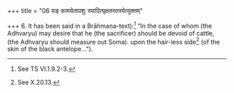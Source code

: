 +++
title = "06 यङ् कामयेतापशुः स्यादित्यृक्षतस्तस्येत्युक्तम्"

+++
6. It has been said in a Brāhmaṇa-text):[^1] “In the case of whom (the Adhvaryu) may desire that he (the sacrificer) should be devoid of cattle, (the Adhvaryu should measure out Soma). upon the hair-less side[^2] (of the skin of the black antelope...").  


[^1]: See TS VI.1.9.2-3.  

[^2]: See X.20.13.  
